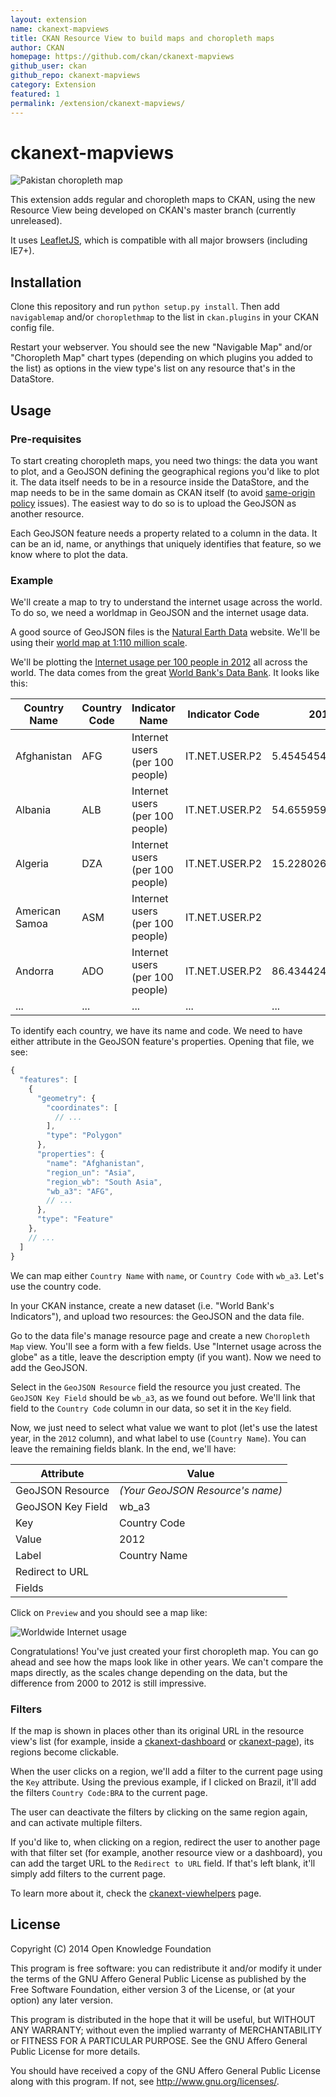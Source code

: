 ```yaml
---
layout: extension
name: ckanext-mapviews
title: CKAN Resource View to build maps and choropleth maps
author: CKAN
homepage: https://github.com/ckan/ckanext-mapviews
github_user: ckan
github_repo: ckanext-mapviews
category: Extension
featured: 1
permalink: /extension/ckanext-mapviews/
---
```



ckanext-mapviews
================

![Pakistan choropleth map](doc/img/pakistan.png)

This extension adds regular and choropleth maps to CKAN, using the new Resource
View being developed on CKAN's master branch (currently unreleased).

It uses [LeafletJS](http://leafletjs.com), which is compatible with all major
browsers (including IE7+).

Installation
------------

Clone this repository and run ```python setup.py install```. Then add
```navigablemap``` and/or ```choroplethmap``` to the list in ```ckan.plugins```
in your CKAN config file.

Restart your webserver. You should see the new "Navigable Map" and/or
"Choropleth Map" chart types (depending on which plugins you added to the list)
as options in the view type's list on any resource that's in the DataStore.

Usage
-----

### Pre-requisites

To start creating choropleth maps, you need two things: the data you want to
plot, and a GeoJSON defining the geographical regions you'd like to plot it.
The data itself needs to be in a resource inside the DataStore, and the map
needs to be in the same domain as CKAN itself (to avoid [same-origin
policy](http://en.wikipedia.org/wiki/Same-origin_policy) issues). The easiest
way to do so is to upload the GeoJSON as another resource.

Each GeoJSON feature needs a property related to a column in the data. It can
be an id, name, or anythings that uniquely identifies that feature, so we know
where to plot the data.

### Example

We'll create a map to try to understand the internet usage across the world. To
do so, we need a worldmap in GeoJSON and the internet usage data.

A good source of GeoJSON files is the [Natural Earth
Data](http://naturalearthdata.com/) website. We'll be using their [world map at
1:110 million
scale](https://github.com/nvkelso/natural-earth-vector/blob/master/geojson/ne_110m_admin_0_countries.geojson).

We'll be plotting the [Internet usage per 100
people in 2012](doc/internet-users-per-100-people.csv) all across the world. The data
comes from the great [World Bank's Data
Bank](http://databank.worldbank.org/data/home.aspx). It looks like this:

| Country Name   | Country Code | Indicator Name                  | Indicator Code | 2012             | ... |
| -------------- | ------------ | ------------------------------- | -------------- | ---------------- | --- |
| Afghanistan    | AFG          | Internet users (per 100 people) | IT.NET.USER.P2 | 5.45454545454545 | ... |
| Albania        | ALB          | Internet users (per 100 people) | IT.NET.USER.P2 | 54.6559590399494 | ... |
| Algeria        | DZA          | Internet users (per 100 people) | IT.NET.USER.P2 | 15.2280267564417 | ... |
| American Samoa | ASM          | Internet users (per 100 people) | IT.NET.USER.P2 |                  | ... |
| Andorra        | ADO          | Internet users (per 100 people) | IT.NET.USER.P2 | 86.4344246167258 | ... |
| ...            | ...          | ...                             | ...            | ...              | ... |

To identify each country, we have its name and code. We need to have either
attribute in the GeoJSON feature's properties. Opening that file, we see:

```javascript
{
  "features": [
    {
      "geometry": {
        "coordinates": [
          // ...
        ],
        "type": "Polygon"
      },
      "properties": {
        "name": "Afghanistan",
        "region_un": "Asia",
        "region_wb": "South Asia",
        "wb_a3": "AFG",
        // ...
      },
      "type": "Feature"
    },
    // ...
  ]
}
```

We can map either ```Country Name``` with ```name```, or ```Country Code```
with ```wb_a3```. Let's use the country code.

In your CKAN instance, create a new dataset (i.e. "World Bank's Indicators"),
and upload two resources: the GeoJSON and the data file.

Go to the data file's manage resource page and create a new ```Choropleth
Map``` view. You'll see a form with a few fields. Use "Internet usage across
the globe" as a title, leave the description empty (if you want). Now we need
to add the GeoJSON.

Select in the ```GeoJSON Resource``` field the resource you just created.  The
```GeoJSON Key Field``` should be ```wb_a3```, as we found out before.  We'll
link that field to the ```Country Code``` column in our data, so set it
in the ```Key``` field.

Now, we just need to select what value we want to plot (let's use the latest
year, in the ```2012``` column), and what label to use (```Country Name```).
You can leave the remaining fields blank. In the end, we'll have:

| Attribute         | Value                            |
| ----------------- | -------------------------------- |
| GeoJSON Resource  | _(Your GeoJSON Resource's name)_ |
| GeoJSON Key Field | wb_a3                            |
| Key               | Country Code                     |
| Value             | 2012                             |
| Label             | Country Name                     |
| Redirect to URL   |                                  |
| Fields            |                                  |

Click on ```Preview``` and you should see a map like:

![Worldwide Internet usage](doc/img/worldwide-internet-usage.png)

Congratulations! You've just created your first choropleth map. You can go
ahead and see how the maps look like in other years. We can't compare the maps
directly, as the scales change depending on the data, but the difference from
2000 to 2012 is still impressive.

### Filters

If the map is shown in places other than its original URL in the resource
view's list (for example, inside a
[ckanext-dashboard](//github.com/ckan/ckanext-dashboard) or
[ckanext-page](//github.com/ckan/ckanext-pages)), its regions become clickable.

When the user clicks on a region, we'll add a filter to the current page using
the `Key` attribute. Using the previous example, if I clicked on Brazil, it'll
add the filters `Country Code:BRA` to the current page.

The user can deactivate the filters by clicking on the same region again, and
can activate multiple filters.

If you'd like to, when clicking on a region, redirect the user to another page
with that filter set (for example, another resource view or a dashboard),
you can add the target URL to the `Redirect to URL` field. If that's left
blank, it'll simply add filters to the current page.

To learn more about it, check the
[ckanext-viewhelpers](//github.com/ckan/ckanext-viewhelpers) page.

License
-------

Copyright (C) 2014 Open Knowledge Foundation

This program is free software: you can redistribute it and/or modify
it under the terms of the GNU Affero General Public License as published
by the Free Software Foundation, either version 3 of the License, or
(at your option) any later version.

This program is distributed in the hope that it will be useful,
but WITHOUT ANY WARRANTY; without even the implied warranty of
MERCHANTABILITY or FITNESS FOR A PARTICULAR PURPOSE.  See the
GNU Affero General Public License for more details.

You should have received a copy of the GNU Affero General Public License
along with this program.  If not, see <http://www.gnu.org/licenses/>.

